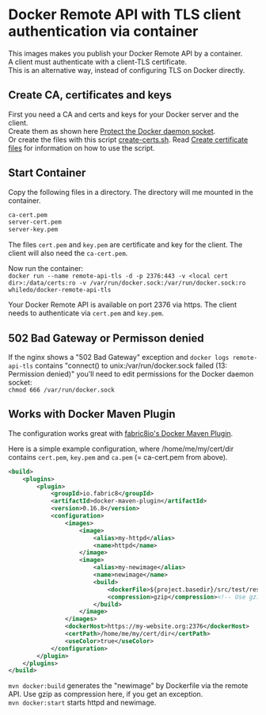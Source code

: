 # Docker Remote API with TLS client authentication via container
This images makes you publish your Docker Remote API by a container.  
A client must authenticate with a client-TLS certificate.  
This is an alternative way, instead of configuring TLS on Docker directly.  

## Create CA, certificates and keys  
First you need a CA and certs and keys for your Docker server and the client.  
Create them as shown here [Protect the Docker daemon socket](https://docs.docker.com/engine/security/https/).  
Or create the files with this script [create-certs.sh](https://github.com/kekru/linux-utils/blob/master/cert-generate/create-certs.sh). Read [Create certificate files](https://gist.github.com/kekru/974e40bb1cd4b947a53cca5ba4b0bbe5#create-certificate-files) for information on how to use the script.

## Start Container  
Copy the following files in a directory. The directory will me mounted in the container. 
```bash
ca-cert.pem 
server-cert.pem 
server-key.pem
```

The files `cert.pem` and `key.pem` are certificate and key for the client. The client will also need the `ca-cert.pem`.  

Now run the container:  
`docker run --name remote-api-tls -d -p 2376:443 -v <local cert dir>:/data/certs:ro -v /var/run/docker.sock:/var/run/docker.sock:ro whiledo/docker-remote-api-tls`  

Your Docker Remote API is available on port 2376 via https. The client needs to authenticate via `cert.pem` and `key.pem`.

## 502 Bad Gateway or Permisson denied  
If the nginx shows a "502 Bad Gateway" exception and `docker logs remote-api-tls` contains "connect() to unix:/var/run/docker.sock failed (13: Permission denied)" you'll need to edit permissions for the Docker daemon socket:  
`chmod 666 /var/run/docker.sock`

## Works with Docker Maven Plugin  
The configuration works great with [fabric8io's Docker Maven Plugin](https://github.com/fabric8io/docker-maven-plugin).  

Here is a simple example configuration, where /home/me/my/cert/dir contains `cert.pem`, `key.pem` and `ca.pem` (= ca-cert.pem from above).
```xml
<build>
	<plugins>
		<plugin>
			<groupId>io.fabric8</groupId>
			<artifactId>docker-maven-plugin</artifactId>
			<version>0.16.8</version>
			<configuration>
				<images>
					<image>
						<alias>my-httpd</alias>
						<name>httpd</name>
					</image>
					<image>
						<alias>my-newimage</alias>
						<name>newimage</name>
						<build>
							<dockerFile>${project.basedir}/src/test/resources/newimage/Dockerfile</dockerFile>
							<compression>gzip</compression><!-- Use gzip here! -->
						</build>
					</image>
				</images>
				<dockerHost>https://my-website.org:2376</dockerHost>
				<certPath>/home/me/my/cert/dir</certPath>
				<useColor>true</useColor>
			</configuration>
		</plugin>
	</plugins>
</build>
```

`mvn docker:build` generates the "newimage" by Dockerfile via the remote API. Use gzip as compression here, if you get an exception.  
`mvn docker:start` starts httpd and newimage.
